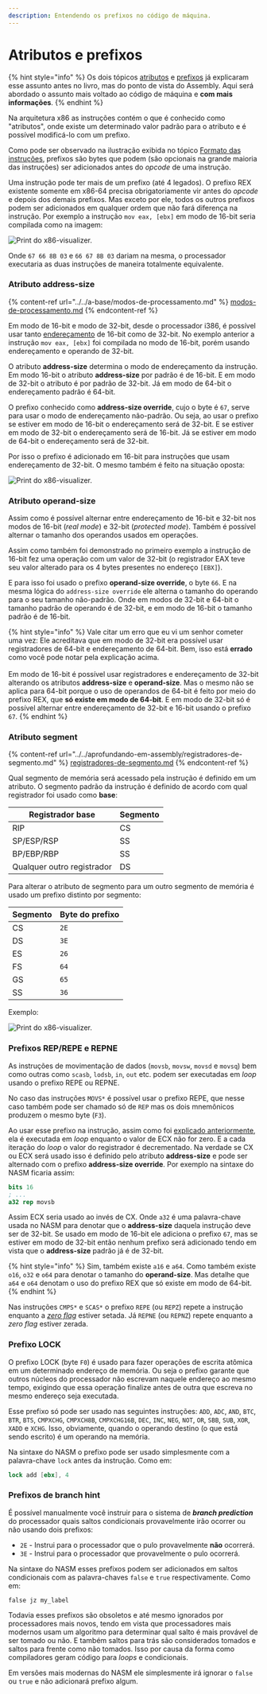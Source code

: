 ```yaml
---
description: Entendendo os prefixos no código de máquina.
---
```


# Atributos e prefixos

{% hint style="info" %}
Os dois tópicos [atributos](../../aprofundando-em-assembly/atributos.md) e [prefixos](../../aprofundando-em-assembly/prefixos.md) já explicaram esse assunto antes no livro, mas do ponto de vista do Assembly. Aqui será abordado o assunto mais voltado ao código de máquina e **com mais informações**.
{% endhint %}

Na arquitetura x86 as instruções contém o que é conhecido como "atributos", onde existe um determinado valor padrão para o atributo e é possível modificá-lo com um prefixo.

Como pode ser observado na ilustração exibida no tópico [Formato das instruções](formato-das-instrucoes.md), prefixos são bytes que podem (são opcionais na grande maioria das instruções) ser adicionados antes do _opcode_ de uma instrução.

Uma instrução pode ter mais de um prefixo (até 4 legados). O prefixo REX existente somente em x86-64 precisa obrigatoriamente vir antes do _opcode_ e depois dos demais prefixos. Mas exceto por ele, todos os outros prefixos podem ser adicionados em qualquer ordem que não fará diferença na instrução. Por exemplo a instrução `mov eax, [ebx]` em modo de 16-bit seria compilada como na imagem:

![Print do x86-visualizer.](../../.gitbook/assets/Captura\_de\_tela\_de\_2022-04-03\_15-02-52.png)

Onde `67 66 8B 03` e `66 67 8B 03` dariam na mesma, o processador executaria as duas instruções de maneira totalmente equivalente.

### Atributo address-size

{% content-ref url="../../a-base/modos-de-processamento.md" %}
[modos-de-processamento.md](../../a-base/modos-de-processamento.md)
{% endcontent-ref %}

Em modo de 16-bit e modo de 32-bit, desde o processador i386, é possível usar tanto [endereçamento](../../a-base/enderecamento.md) de 16-bit como de 32-bit. No exemplo anterior a instrução `mov eax, [ebx]` foi compilada no modo de 16-bit, porém usando endereçamento e operando de 32-bit.

O atributo **address-size** determina o modo de endereçamento da instrução. Em modo 16-bit o atributo **address-size** por padrão é de 16-bit. E em modo de 32-bit o atributo é por padrão de 32-bit. Já em modo de 64-bit o endereçamento padrão é 64-bit.

O prefixo conhecido como **address-size override**, cujo o byte é `67`, serve para usar o modo de endereçamento não-padrão. Ou seja, ao usar o prefixo se estiver em modo de 16-bit o endereçamento será de 32-bit. E se estiver em modo de 32-bit o endereçamento será de 16-bit. Já se estiver em modo de 64-bit o endereçamento será de 32-bit.

Por isso o prefixo é adicionado em 16-bit para instruções que usam endereçamento de 32-bit. O mesmo também é feito na situação oposta:

![Print do x86-visualizer.](../../.gitbook/assets/Captura\_de\_tela\_de\_2022-04-03\_15-12-37.png)

### Atributo operand-size

Assim como é possível alternar entre endereçamento de 16-bit e 32-bit nos modos de 16-bit (_real mode_) e 32-bit (_protected mode_). Também é possível alternar o tamanho dos operandos usados em operações.

Assim como também foi demonstrado no primeiro exemplo a instrução de 16-bit fez uma operação com um valor de 32-bit (o registrador EAX teve seu valor alterado para os 4 bytes presentes no endereço `[EBX]`).

E para isso foi usado o prefixo **operand-size override**, o byte `66`. E na mesma lógica do `address-size override` ele alterna o tamanho do operando para o seu tamanho não-padrão. Onde em modos de 32-bit e 64-bit o tamanho padrão de operando é de 32-bit, e em modo de 16-bit o tamanho padrão é de 16-bit.

{% hint style="info" %}
Vale citar um erro que eu vi um senhor cometer uma vez: Ele acreditava que em modo de 32-bit era possível usar registradores de 64-bit e endereçamento de 64-bit. Bem, isso está **errado** como você pode notar pela explicação acima.\
\
Em modo de 16-bit é possível usar registradores e endereçamento de 32-bit alterando os atributos **address-size** e **operand-size**. Mas o mesmo não se aplica para 64-bit porque o uso de operandos de 64-bit é feito por meio do prefixo REX, que **só existe em modo de 64-bit**. E em modo de 32-bit só é possível alternar entre endereçamento de 32-bit e 16-bit usando o prefixo `67`.
{% endhint %}

### Atributo segment

{% content-ref url="../../aprofundando-em-assembly/registradores-de-segmento.md" %}
[registradores-de-segmento.md](../../aprofundando-em-assembly/registradores-de-segmento.md)
{% endcontent-ref %}

Qual segmento de memória será acessado pela instrução é definido em um atributo. O segmento padrão da instrução é definido de acordo com qual registrador foi usado como **base**:

| Registrador base           | Segmento |
| -------------------------- | -------- |
| RIP                        | CS       |
| SP/ESP/RSP                 | SS       |
| BP/EBP/RBP                 | SS       |
| Qualquer outro registrador | DS       |

Para alterar o atributo de segmento para um outro segmento de memória é usado um prefixo distinto por segmento:&#x20;

| Segmento | Byte do prefixo |
| -------- | --------------- |
| CS       | `2E`            |
| DS       | `3E`            |
| ES       | `26`            |
| FS       | `64`            |
| GS       | `65`            |
| SS       | `36`            |

Exemplo:

![Print do x86-visualizer.](../../.gitbook/assets/Captura\_de\_tela\_de\_2022-04-03\_15-39-33.png)

### Prefixos REP/REPE e REPNE

As instruções de movimentação de dados (`movsb`, `movsw`, `movsd` e `movsq`) bem como outras como `scasb`, `lodsb`, `in`, `out` etc. podem ser executadas em _loop_ usando o prefixo REPE ou REPNE.

No caso das instruções `MOVS*` é possível usar o prefixo REPE, que nesse caso também pode ser chamado só de `REP` mas os dois mnemônicos produzem o mesmo byte (`F3`).

Ao usar esse prefixo na instrução, assim como foi [explicado anteriormente](formato-das-instrucoes.md#cisc), ela é executada em _loop_ enquanto o valor de ECX não for zero. E a cada iteração do _loop_ o valor do registrador é decrementado. Na verdade se CX ou ECX será usado isso é definido pelo atributo **address-size** e pode ser alternado com o prefixo **address-size override**. Por exemplo na sintaxe do NASM ficaria assim:

```nasm
bits 16
; ...
a32 rep movsb
```

Assim ECX seria usado ao invés de CX. Onde `a32` é uma palavra-chave usada no NASM para denotar que o **address-size** daquela instrução deve ser de 32-bit. Se usado em modo de 16-bit ele adiciona o prefixo `67`, mas se estiver em modo de 32-bit então nenhum prefixo será adicionado tendo em vista que o **address-size** padrão já é de 32-bit.

{% hint style="info" %}
Sim, também existe `a16` e `a64`. Como também existe `o16`, `o32` e `o64` para denotar o tamanho do **operand-size**. Mas detalhe que `a64` e `o64` denotam o uso do prefixo REX que só existe em modo de 64-bit.
{% endhint %}

Nas instruções `CMPS*` e `SCAS*` o prefixo `REPE` (ou `REPZ`) repete a instrução enquanto a [_zero flag_](../../aprofundando-em-assembly/flags-do-processador.md#status-flags) estiver setada. Já `REPNE` (ou `REPNZ`) repete enquanto a _zero flag_ estiver zerada.

### Prefixo LOCK

O prefixo LOCK (byte `F0`) é usado para fazer operações de escrita atômica em um determinado endereço de memória. Ou seja o prefixo garante que outros núcleos do processador não escrevam naquele endereço ao mesmo tempo, exigindo que essa operação finalize antes de outra que escreva no mesmo endereço seja executada.

Esse prefixo só pode ser usado nas seguintes instruções: `ADD`, `ADC`, `AND`, `BTC`, `BTR`, `BTS`, `CMPXCHG`, `CMPXCH8B`, `CMPXCHG16B`, `DEC`, `INC`, `NEG`, `NOT`, `OR`, `SBB`, `SUB`, `XOR`, `XADD` e `XCHG`. Isso, obviamente, quando o operando destino (o que está sendo escrito) é um operando na memória.

Na sintaxe do NASM o prefixo pode ser usado simplesmente com a palavra-chave `lock` antes da instrução. Como em:

```nasm
lock add [ebx], 4
```

### Prefixos de branch hint

É possível manualmente você instruir para o sistema de _**branch prediction**_ do processador quais saltos condicionais provavelmente irão ocorrer ou não usando dois prefixos:

* `2E` - Instrui para o processador que o pulo provavelmente **não** ocorrerá.
* `3E` - Instrui para o processador que provavelmente o pulo ocorrerá.

Na sintaxe do NASM esses prefixos podem ser adicionados em saltos condicionais com as palavra-chaves `false` e `true` respectivamente. Como em:

```
false jz my_label
```

Todavia esses prefixos são obsoletos e até mesmo ignorados por processadores mais novos, tendo em vista que processadores mais modernos usam um algoritmo para determinar qual salto é mais provável de ser tomado ou não. E também saltos para trás são considerados tomados e saltos para frente como não tomados. Isso por causa da forma como compiladores geram código para _loops_ e condicionais.

Em versões mais modernas do NASM ele simplesmente irá ignorar o `false` ou `true` e não adicionará prefixo algum.
